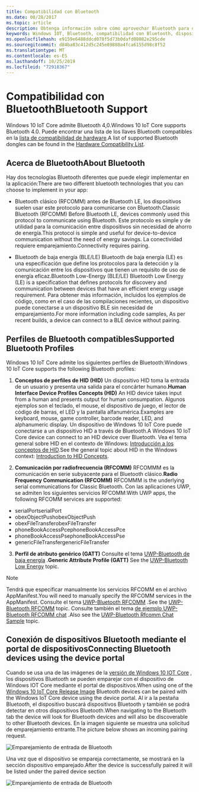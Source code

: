 ```yaml
---
title: Compatibilidad con Bluetooth
ms.date: 08/28/2017
ms.topic: article
description: Obtenga información sobre cómo aprovechar Bluetooth para dispositivos que ejecutan Windows 10 IoT Core.
keywords: Windows IOT, Bluetooth, compatibilidad con Bluetooth, dispositivos, portal de dispositivos
ms.openlocfilehash: e9159e6488ddcd078f5d73b0dafd08082e295cde
ms.sourcegitcommit: d84ba83c412d5c245e89880a4fca6155d98c8f52
ms.translationtype: MT
ms.contentlocale: es-ES
ms.lasthandoff: 10/25/2019
ms.locfileid: "72918367"
---
```

# <a name="bluetooth-support"></a><span data-ttu-id="36aa0-104">Compatibilidad con Bluetooth</span><span class="sxs-lookup"><span data-stu-id="36aa0-104">Bluetooth Support</span></span>
<span data-ttu-id="36aa0-105">Windows 10 IoT Core admite Bluetooth 4,0.</span><span class="sxs-lookup"><span data-stu-id="36aa0-105">Windows 10 IoT Core supports Bluetooth 4.0.</span></span> <span data-ttu-id="36aa0-106">Puede encontrar una lista de los llaves Bluetooth compatibles en la [lista de compatibilidad de hardware](../learn-about-hardware/HardwareCompatList.md).</span><span class="sxs-lookup"><span data-stu-id="36aa0-106">A list of supported Bluetooth dongles can be found in the [Hardware Compatibility List](../learn-about-hardware/HardwareCompatList.md).</span></span>

## <a name="about-bluetooth"></a><span data-ttu-id="36aa0-107">Acerca de Bluetooth</span><span class="sxs-lookup"><span data-stu-id="36aa0-107">About Bluetooth</span></span>
<span data-ttu-id="36aa0-108">Hay dos tecnologías Bluetooth diferentes que puede elegir implementar en la aplicación:</span><span class="sxs-lookup"><span data-stu-id="36aa0-108">There are two different bluetooth technologies that you can choose to implement in your app:</span></span>

* <span data-ttu-id="36aa0-109">Bluetooth clásico (RFCOMM) antes de Bluetooth LE, los dispositivos suelen usar este protocolo para comunicarse con Bluetooth.</span><span class="sxs-lookup"><span data-stu-id="36aa0-109">Classic Bluetooth (RFCOMM) Before Bluetooth LE, devices commonly used this protocol to communicate using Bluetooth.</span></span> <span data-ttu-id="36aa0-110">Este protocolo es simple y de utilidad para la comunicación entre dispositivos sin necesidad de ahorro de energía.</span><span class="sxs-lookup"><span data-stu-id="36aa0-110">This protocol is simple and useful for device-to-device communication without the need of energy savings.</span></span> <span data-ttu-id="36aa0-111">La conectividad requiere emparejamiento.</span><span class="sxs-lookup"><span data-stu-id="36aa0-111">Connectivity requires pairing.</span></span>

* <span data-ttu-id="36aa0-112">Bluetooth de baja energía (BLE/LE) Bluetooth de baja energía (LE) es una especificación que define los protocolos para la detección y la comunicación entre los dispositivos que tienen un requisito de uso de energía eficaz.</span><span class="sxs-lookup"><span data-stu-id="36aa0-112">Bluetooth Low-Energy (BLE/LE) Bluetooth Low Energy (LE) is a specification that defines protocols for discovery and communication between devices that have an efficient energy usage requirement.</span></span> <span data-ttu-id="36aa0-113">Para obtener más información, incluidos los ejemplos de código, como en el caso de las compilaciones recientes, un dispositivo puede conectarse a un dispositivo BLE sin necesidad de emparejamiento.</span><span class="sxs-lookup"><span data-stu-id="36aa0-113">For more information including code samples, As per recent builds, a device can connect to a BLE device without pairing.</span></span>

## <a name="supported-bluetooth-profiles"></a><span data-ttu-id="36aa0-114">Perfiles de Bluetooth compatibles</span><span class="sxs-lookup"><span data-stu-id="36aa0-114">Supported Bluetooth Profiles</span></span>
<span data-ttu-id="36aa0-115">Windows 10 IoT Core admite los siguientes perfiles de Bluetooth:</span><span class="sxs-lookup"><span data-stu-id="36aa0-115">Windows 10 IoT Core supports the following Bluetooth profiles:</span></span>

1.  <span data-ttu-id="36aa0-116">**Conceptos de perfiles de HID (HID)** Un dispositivo HID toma la entrada de un usuario y presenta una salida para el concárter humano.</span><span class="sxs-lookup"><span data-stu-id="36aa0-116">**Human Interface Device Profiles Concepts (HID)** An HID device takes input from a human and presents output for human consumpation.</span></span> <span data-ttu-id="36aa0-117">Algunos ejemplos son el teclado, el mouse, el dispositivo de juego, el lector de código de barras, el LED y la pantalla alfanumérica.</span><span class="sxs-lookup"><span data-stu-id="36aa0-117">Examples are keyboard, mouse, game controller, barcode reader, LED, and alphanumeric display.</span></span> <span data-ttu-id="36aa0-118">Un dispositivo de Windows 10 IoT Core puede conectarse a un dispositivo HID a través de Bluetooth.</span><span class="sxs-lookup"><span data-stu-id="36aa0-118">A Windows 10 IoT Core device can connect to an HID device over Bluetooth.</span></span> <span data-ttu-id="36aa0-119">Vea el tema general sobre HID en el contexto de Windows: [Introducción a los conceptos de HID](https://docs.microsoft.com/windows-hardware/drivers/hid/introduction-to-hid-concepts).</span><span class="sxs-lookup"><span data-stu-id="36aa0-119">See the general topic about HID in the Windows context: [Introduction to HID Concepts](https://docs.microsoft.com/windows-hardware/drivers/hid/introduction-to-hid-concepts).</span></span> 

2.  <span data-ttu-id="36aa0-120">**Comunicación por radiofrecuencia (RFCOMM)** RFCOMMM es la comunicación en serie subyacente para el Bluetooth clásico.</span><span class="sxs-lookup"><span data-stu-id="36aa0-120">**Radio Frequency Communication (RFCOMM)** RFCOMMM is the underlying serial communications for Classic Bluetooth.</span></span> <span data-ttu-id="36aa0-121">Con las aplicaciones UWP, se admiten los siguientes servicios RFCOMM:</span><span class="sxs-lookup"><span data-stu-id="36aa0-121">With UWP apps, the following RFCOMM services are supported:</span></span>

* <span data-ttu-id="36aa0-122">serialPort</span><span class="sxs-lookup"><span data-stu-id="36aa0-122">serialPort</span></span>
* <span data-ttu-id="36aa0-123">obexObjectPush</span><span class="sxs-lookup"><span data-stu-id="36aa0-123">obexObjectPush</span></span>
* <span data-ttu-id="36aa0-124">obexFileTransfer</span><span class="sxs-lookup"><span data-stu-id="36aa0-124">obexFileTransfer</span></span>
* <span data-ttu-id="36aa0-125">phoneBookAccessPce</span><span class="sxs-lookup"><span data-stu-id="36aa0-125">phoneBookAccessPce</span></span>
* <span data-ttu-id="36aa0-126">phoneBookAccessPse</span><span class="sxs-lookup"><span data-stu-id="36aa0-126">phoneBookAccessPse</span></span>
* <span data-ttu-id="36aa0-127">genericFileTransfer</span><span class="sxs-lookup"><span data-stu-id="36aa0-127">genericFileTransfer</span></span>

3. <span data-ttu-id="36aa0-128">**Perfil de atributo genérico (GATT)** Consulte el tema [UWP-Bluetooth de baja energía](https://docs.microsoft.com/windows/uwp/devices-sensors/bluetooth-low-energy-overview) .</span><span class="sxs-lookup"><span data-stu-id="36aa0-128">**Generic Attribute Profile (GATT)** See the [UWP-Bluetooth Low Energy](https://docs.microsoft.com/windows/uwp/devices-sensors/bluetooth-low-energy-overview) topic.</span></span> 

> [!NOTE]
> <span data-ttu-id="36aa0-129">Tendrá que especificar manualmente los servicios RFCOMM en el archivo AppManifest.</span><span class="sxs-lookup"><span data-stu-id="36aa0-129">You will need to manually specify the RFCOMM services in the AppManifest.</span></span>  <span data-ttu-id="36aa0-130">Consulte el tema [UWP-Bluetooth RFCOMM](https://docs.microsoft.com/windows/uwp/devices-sensors/send-or-receive-files-with-rfcomm) .</span><span class="sxs-lookup"><span data-stu-id="36aa0-130">See the [UWP-Bluetooth RFCOMM](https://docs.microsoft.com/windows/uwp/devices-sensors/send-or-receive-files-with-rfcomm) topic.</span></span> <span data-ttu-id="36aa0-131">Consulte también el tema [de ejemplo UWP-Bluetooth RFCOMM chat](https://github.com/Microsoft/Windows-universal-samples/tree/master/Samples/BluetoothRfcommChat) .</span><span class="sxs-lookup"><span data-stu-id="36aa0-131">Also see the [UWP-Bluetooth Rfcomm Chat Sample](https://github.com/Microsoft/Windows-universal-samples/tree/master/Samples/BluetoothRfcommChat) topic.</span></span>

## <a name="connecting-bluetooth-devices-using-the-device-portal"></a><span data-ttu-id="36aa0-132">Conexión de dispositivos Bluetooth mediante el portal de dispositivos</span><span class="sxs-lookup"><span data-stu-id="36aa0-132">Connecting Bluetooth devices using the device portal</span></span>
<span data-ttu-id="36aa0-133">Cuando se usa una de las imágenes de la [versión de Windows 10 IOT Core](https://developer.microsoft.com/en-us/windows/iot/downloads) , los dispositivos Bluetooth se pueden emparejar con el dispositivo de Windows IOT Core mediante el portal de dispositivos.</span><span class="sxs-lookup"><span data-stu-id="36aa0-133">When using one of the [Windows 10 IoT Core Release Image](https://developer.microsoft.com/en-us/windows/iot/downloads) Bluetooth devices can be paired with the Windows IoT Core device using the device portal.</span></span> <span data-ttu-id="36aa0-134">Al ir a la pestaña Bluetooth, el dispositivo buscará dispositivos Bluetooth y también se podrá detectar en otros dispositivos Bluetooth.</span><span class="sxs-lookup"><span data-stu-id="36aa0-134">When navigating to the Bluetooth tab the device will look for Bluetooth devices and will also be discoverable to other Bluetooth devices.</span></span> <span data-ttu-id="36aa0-135">En la imagen siguiente se muestra una solicitud de emparejamiento entrante.</span><span class="sxs-lookup"><span data-stu-id="36aa0-135">The picture below shows an incoming pairing request.</span></span> 

![Emparejamiento de entrada de Bluetooth](../media/Bluetooth/Portal_BT_2.png)

<span data-ttu-id="36aa0-137">Una vez que el dispositivo se empareja correctamente, se mostrará en la sección dispositivo emparejado.</span><span class="sxs-lookup"><span data-stu-id="36aa0-137">After the device is successfully paired it will be listed under the paired device section</span></span> 

![Emparejamiento de entrada de Bluetooth](../media/Bluetooth/Portal_BT_3.png)
